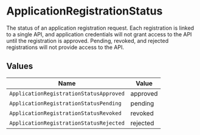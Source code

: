 # ApplicationRegistrationStatus

The status of an application registration request. Each registration is linked to a single API, and application credentials will not grant access to the API until the registration is approved.
Pending, revoked, and rejected registrations will not provide access to the API.


## Values

| Name                                    | Value                                   |
| --------------------------------------- | --------------------------------------- |
| `ApplicationRegistrationStatusApproved` | approved                                |
| `ApplicationRegistrationStatusPending`  | pending                                 |
| `ApplicationRegistrationStatusRevoked`  | revoked                                 |
| `ApplicationRegistrationStatusRejected` | rejected                                |